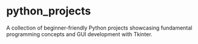 # python_projects
A collection of beginner-friendly Python projects showcasing fundamental programming concepts and GUI development with Tkinter.
